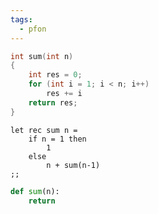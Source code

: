 ```yaml
---
tags:
  - pfon
---
```

```c
int sum(int n)
{
	int res = 0;
	for (int i = 1; i < n; i++)
		res += i
	return res;
}
```


```caml
let rec sum n =
	if n = 1 then
		1
	else
		n + sum(n-1)
;;
```

```python
def sum(n):
	return 
```